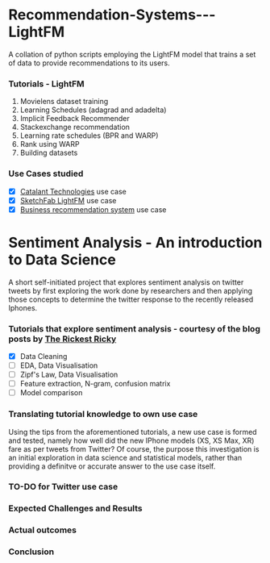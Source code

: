 # Recommendation-Systems---LightFM
A collation of python scripts employing the LightFM model that trains a set of data to provide recommendations to its users.

### Tutorials - LightFM
1. Movielens dataset training
2. Learning Schedules (adagrad and adadelta)
3. Implicit Feedback Recommender
4. Stackexchange recommendation
5. Learning rate schedules (BPR and WARP)
6. Rank using WARP
7. Building datasets

### Use Cases studied
- [x] [Catalant Technologies](https://medium.com/product-at-catalant-technologies/using-lightfm-to-recommend-projects-to-consultants-44084df7321c) use case
- [x] [SketchFab LightFM](https://www.ethanrosenthal.com/2016/11/07/implicit-mf-part-2/) use case
- [x] [Business recommendation system](https://towardsdatascience.com/solving-business-usecases-by-recommender-system-using-lightfm-4ba7b3ac8e62) use case

# Sentiment Analysis - An introduction to Data Science
A short self-initiated project that explores sentiment analysis on twitter tweets by first exploring the work done by researchers and then applying those concepts to determine the twitter response to the recently released Iphones. 

### Tutorials that explore sentiment analysis - courtesy of the blog posts by [The Rickest Ricky](https://towardsdatascience.com/another-twitter-sentiment-analysis-bb5b01ebad90)
- [x] Data Cleaning
- [ ] EDA, Data Visualisation
- [ ] Zipf's Law, Data Visualisation
- [ ] Feature extraction, N-gram, confusion matrix
- [ ] Model comparison

### Translating tutorial knowledge to own use case
Using the tips from the aforementioned tutorials, a new use case is formed and tested, namely how well did the new IPhone models (XS, XS Max, XR) fare as per tweets from Twitter? Of course, the purpose this investigation is an initial exploration in data science and statistical models, rather than providing a definitve or accurate answer to the use case itself.

### TO-DO for Twitter use case

### Expected Challenges and Results

### Actual outcomes

### Conclusion
